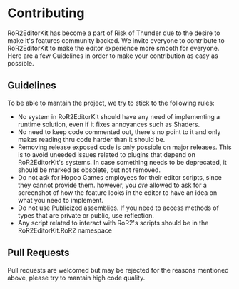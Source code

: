 # Contributing

RoR2EditorKit has become a part of Risk of Thunder due to the desire to make it's features community backed. We invite everyone to contribute to RoR2EditorKit to make the editor experience more smooth for everyone. Here are a few Guidelines in order to make your contribution as easy as possible.

## Guidelines

To be able to mantain the project, we try to stick to the following rules:

* No system in RoR2EditorKit should have any need of implementing a runtime solution, even if it fixes annoyances such as Shaders.
* No need to keep code commented out, there's no point to it and only makes reading thru code harder than it should be.
* Removing release exposed code is only possible on major releases. This is to avoid uneeded issues related to plugins that depend on RoR2EditorKit's systems. In case something needs to be deprecated, it should be marked as obsolete, but not removed.
* Do not ask for Hopoo Games employees for their editor scripts, since they cannot provide them. however, you *are* allowed to ask for a screenshot of how the feature looks in the editor to have an idea on what you need to implement.
* Do not use Publicized assemblies. If you need to access methods of types that are private or public, use reflection.
* Any script related to interact with RoR2's scripts should be in the RoR2EditorKit.RoR2 namespace

## Pull Requests

Pull requests are welcomed but may be rejected for the reasons mentioned above, please try to mantain high code quality.
